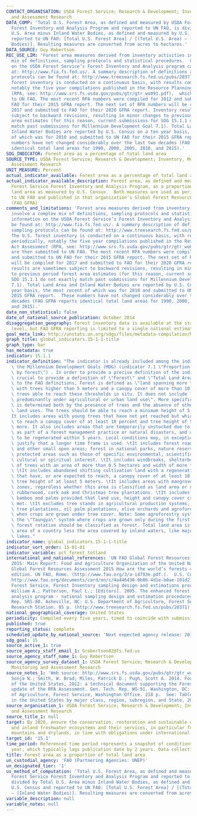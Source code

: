 ```yaml
---
CONTACT_ORGANISATION: USDA Forest Service; Research & Development; Inventory, Monitoring
  and Assessment Research
DATA_COMP: 'Total U.S. Forest Area, as defined and measured by USDA Forest Service
  Forest Inventory and Analysis Program and reported to UN FAO, is divided by Total
  U.S. Area minus Inland Water Bodies, as defined and measured by U.S. Census and
  reported to UN FAO: [Total U.S. Forest Area] / [(Total U.S. Area) – (Inland Water
  Bodies)]. Resulting measures are converted from acres to hectares.'
DATA_SOURCE: Guy Robertson
REC_USE_LIM: 'Forest area measures derived from inventory activities involve a complex
  mix of definitions, sampling protocols and statistical procedures.  General information
  on the USDA Forest Service’s Forest Inventory and Analysis program can be found
  at: http://www.fia.fs.fed.us/. A summary description of definitions and sampling
  protocols can be found at: http://www.treesearch.fs.fed.us/pubs/20371. The U.S.
  forest inventory is conducted on a continuous basis, with results compiled periodically,
  notably the five year compilations published in the Resource Planning Act Assessment
  (RPA, see: http://www.srs.fs.usda.gov/pubs/gtr/gtr_wo091.pdf),  which are then submitted
  to UN FAO. The most recent RPA numbers were compiled for 2012 and submitted to UN
  FAO for their 2015 GFRA report. The next set of RPA numbers will be compiled for
  2017 and submitted to FAO for their 2020 GFRA report. Inventory results are sometimes
  subject to backward revisions, resulting in minor changes to previous period forest
  area estimates (for this reason, current submissions for SDG 15.1.1 do not exactly
  match past submissions for Millennium Development Goal 7.1). Total Land Area and
  Inland Water Bodies are reported by U.S. Census on a ten year basis, the most recent
  of which was for 2010 and submitted to UN FAO for their 2015 GFRA report.  These
  numbers have not changed considerably over the last two decades (FAO GFRA reports
  identical total land areas for 1990, 2000, 2005, 2010, and 2015).'
SDG_INDICATOR: Forest area as a percentage of total land area
SOURCE_TYPE: USDA Forest Service; Research & Development; Inventory, Monitoring and
  Assessment Research
UNIT_MEASURE: Percent
actual_indicator_available: Forest area as a percentage of total land area
actual_indicator_available_description: Forest area, as defined and measured by USDA
  Forest Service Forest Inventory and Analysis Program, as a proportion of total U.S.
  land area as measured by U.S. Census.  Both measures are used as periodically reported
  to UN FAO and published in that organization’s Global Forest Resource Assessment
  (FAO GFRA)
comments_and_limitations: 'Forest area measures derived from inventory activities
  involve a complex mix of definitions, sampling protocols and statistical procedures.  General
  information on the USDA Forest Service’s Forest Inventory and Analysis program can
  be found at: http://www.fia.fs.fed.us/. A summary description of definitions and
  sampling protocols can be found at: http://www.treesearch.fs.fed.us/pubs/20371.
  The U.S. forest inventory is conducted on a continuous basis, with results compiled
  periodically, notably the five year compilations published in the Resource Planning
  Act Assessment (RPA, see: http://www.srs.fs.usda.gov/pubs/gtr/gtr_wo091.pdf),  which
  are then submitted to UN FAO. The most recent RPA numbers were compiled for 2012
  and submitted to UN FAO for their 2015 GFRA report. The next set of RPA numbers
  will be compiled for 2017 and submitted to FAO for their 2020 GFRA report. Inventory
  results are sometimes subject to backward revisions, resulting in minor changes
  to previous period forest area estimates (for this reason, current submissions for
  SDG 15.1.1 do not exactly match past submissions for Millennium Development Goal
  7.1). Total Land Area and Inland Water Bodies are reported by U.S. Census on a ten
  year basis, the most recent of which was for 2010 and submitted to UN FAO for their
  2015 GFRA report.  These numbers have not changed considerably over the last two
  decades (FAO GFRA reports identical total land areas for 1990, 2000, 2005, 2010,
  and 2015).'
data_non_statistical: false
date_of_national_source_publication: October 2014
disaggregation_geography: Forest inventory data is available at the state and county
  level, but FAO GFRA reporting is limited to a single national estimate.
goal_meta_link: http://unstats.un.org/sdgs/files/metadata-compilation/Metadata-Goal-15.pdf
graph_title: global_indicators.15-1-1-title
graph_type: bar
has_metadata: true
indicator: 15.1.1
indicator_definition: "The indicator is already included among the indicators for\
  \ the Millennium Development Goals (MDG) (indicator 7.1 \"Proportion of land covered\
  \ by forest\") . In order to provide a precise definition of the indicator, it is\
  \ crucial to provide a definition of \"Forest\" and \"Total Land Area\". According\
  \ to the FAO definitions, Forest is defined as \"land spanning more than 0.5 hectares\
  \ with trees higher than 5 meters and a canopy cover of more than 10 percent, or\
  \ trees able to reach these thresholds in situ. It does not include land that is\
  \ predominantly under agricultural or urban land use\". More specifically: \tForest\
  \ is determined both by the presence of trees and the absence of other predominant\
  \ land uses. The trees should be able to reach a minimum height of 5 meters. \t\
  It includes areas with young trees that have not yet reached but which are expected\
  \ to reach a canopy cover of at least 10 percent and tree height of 5 meters or\
  \ more. It also includes areas that are temporarily unstocked due to clear-cutting\
  \ as part of a forest management practice or natural disasters, and which are expected\
  \ to be regenerated within 5 years. Local conditions may, in exceptional cases,\
  \ justify that a longer time frame is used. \tIt includes forest roads, firebreaks\
  \ and other small open areas; forest in national parks, nature reserves and other\
  \ protected areas such as those of specific environmental, scientific, historical,\
  \ cultural or spiritual interest. \tIt includes windbreaks, shelterbelts and corridors\
  \ of trees with an area of more than 0.5 hectares and width of more than 20 meters.\
  \ \tIt includes abandoned shifting cultivation land with a regeneration of trees\
  \ that have, or are expected to reach, a canopy cover of at least 10 percent and\
  \ tree height of at least 5 meters. \tIt includes areas with mangroves in tidal\
  \ zones, regardless whether this area is classified as land area or not. \tIt includes\
  \ rubberwood, cork oak and Christmas tree plantations. \tIt includes areas with\
  \ bamboo and palms provided that land use, height and canopy cover criteria are\
  \ met. \tIt excludes tree stands in agricultural production systems, such as fruit\
  \ tree plantations, oil palm plantations, olive orchards and agroforestry systems\
  \ when crops are grown under tree cover. Note: Some agroforestry systems such as\
  \ the \"Taungya\" system where crops are grown only during the first years of the\
  \ forest rotation should be classified as forest. Total land area is the total surface\
  \ area of a country less the area covered by inland waters, like major rivers and\
  \ lakes."
indicator_name: global_indicators.15-1-1-title
indicator_sort_order: 15-01-01
indicator_variable: pct_forest_totland
international_and_national_references: 'UN FAO Global Forest Resources Assessment
  2015: Main Report: Food and Agriculture Organization of the United Nations.  2016.
  Global Forest Resources Assessment 2015 How are the world’s forests changing? Second
  edition. UN FAO, Rome. (http://www.fao.org/3/a-i4793e.pdf.).  U.S. Country Report:
  http://www.fao.org/documents/card/en/c/4a446430-0b06-4d1e-b0ae-101d210787c4/.  USDA
  Forest Service, Forest Inventory sampling design and estimations procedures: Bechtold,
  William A.; Patterson, Paul L.; [Editors]. 2005. The enhanced forest inventory and
  analysis program - national sampling design and estimation procedures. Gen. Tech.
  Rep. SRS-80. Asheville, NC: U.S. Department of Agriculture, Forest Service, Southern
  Research Station. 85 p. (http://www.treesearch.fs.fed.us/pubs/20371).'
national_geographical_coverage: United States
periodicity: Compiled every five years, timed to coincide with submission to FAO GFRA.
published: true
reporting_status: complete
scheduled_update_by_national_source: 'Next expected agency release: 2019'
sdg_goal: 15
source_active_1: true
source_agency_staff_email_1: Grobertson02@fs.fed.us
source_agency_staff_name_1: Guy Robertson
source_agency_survey_dataset_1: USDA Forest Service; Research & Development; Inventory,
  Monitoring and Assessment Research
source_notes_1: 'Web source: http://www.srs.fs.usda.gov/pubs/gtr/gtr_wo091.pdf.   Oswalt,
  Sonja N.; Smith, W. Brad; Miles, Patrick D.; Pugh, Scott A. 2014. Forest Resources
  of the United States, 2012: a technical document supporting the Forest Service 2015
  update of the RPA Assessment. Gen. Tech. Rep. WO-91. Washington, DC: U.S. Department
  of Agriculture, Forest Service, Washington Office. 218 p.  See: Table 1a. Land area
  in the United States by major class, region, subregion, and State, 2012. '
source_organisation_1: USDA Forest Service; Research & Development; Inventory, Monitoring
  and Assessment Research
source_title_1: null
target: By 2020, ensure the conservation, restoration and sustainable use of terrestrial
  and inland freshwater ecosystems and their services, in particular forests, wetlands,
  mountains and drylands, in line with obligations under international agreements.
target_id: '15.1'
time_period: Referenced time period represents a snapshot of conditions for the compilation
  year, which typically lags publication date by 2 years. Data collection is continuous.
title: Forest area as a proportion of total land area
un_custodial_agency: 'FAO (Partnering Agencies: UNEP)'
un_designated_tier: '1'
us_method_of_computation: 'Total U.S. Forest Area, as defined and measured by USDA
  Forest Service Forest Inventory and Analysis Program and reported to UN FAO, is
  divided by Total U.S. Area minus Inland Water Bodies, as defined and measured by
  U.S. Census and reported to UN FAO: [Total U.S. Forest Area] / [(Total U.S. Area)
  – (Inland Water Bodies)]. Resulting measures are converted from acres to hectares.'
variable_description: null
variable_notes: null
---
```

